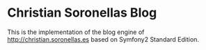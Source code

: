 Christian Soronellas Blog
=========================

This is the implementation of the blog engine of http://christian.soronellas.es
based on Symfony2 Standard Edition.
